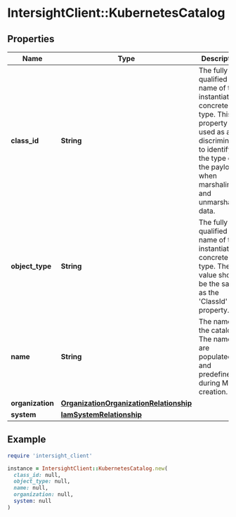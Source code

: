 # IntersightClient::KubernetesCatalog

## Properties

| Name | Type | Description | Notes |
| ---- | ---- | ----------- | ----- |
| **class_id** | **String** | The fully-qualified name of the instantiated, concrete type. This property is used as a discriminator to identify the type of the payload when marshaling and unmarshaling data. | [default to &#39;kubernetes.Catalog&#39;] |
| **object_type** | **String** | The fully-qualified name of the instantiated, concrete type. The value should be the same as the &#39;ClassId&#39; property. | [default to &#39;kubernetes.Catalog&#39;] |
| **name** | **String** | The name of the catalog. The names are populated and predefined during MO creation. | [optional][readonly] |
| **organization** | [**OrganizationOrganizationRelationship**](OrganizationOrganizationRelationship.md) |  | [optional] |
| **system** | [**IamSystemRelationship**](IamSystemRelationship.md) |  | [optional] |

## Example

```ruby
require 'intersight_client'

instance = IntersightClient::KubernetesCatalog.new(
  class_id: null,
  object_type: null,
  name: null,
  organization: null,
  system: null
)
```

